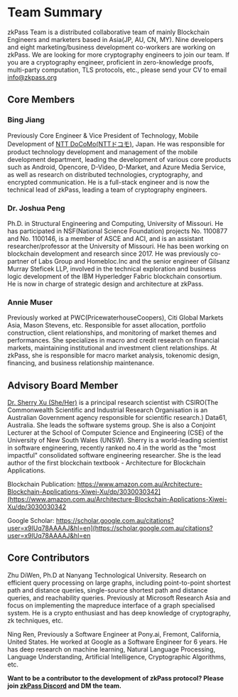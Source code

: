# Team Summary
zkPass Team is a distributed collaborative team of mainly Blockchain Engineers and marketers based in Asia(JP, AU, CN, MY). Nine developers and eight marketing/business development co-workers are working on zkPass. We are looking for more cryptography engineers to join our team. If you are a cryptography engineer, proficient in zero-knowledge proofs, multi-party computation, TLS protocols, etc., please send your CV to email info@zkpass.org
## Core Members
### Bing Jiang
Previously Core Engineer & Vice President of Technology, Mobile Development of [NTT DoCoMo(NTTドコモ)](https://www.docomo.ne.jp/), Japan. He was responsible for product technology development and management of the mobile development department, leading the development of various core products such as Android, Opencore, D-Video, D-Market, and Azure Media Service, as well as research on distributed technologies, cryptography, and encrypted communication. He is a full-stack engineer and is now the technical lead of zkPass, leading a team of cryptography engineers.

### Dr. Joshua Peng
Ph.D. in Structural Engineering and Computing, University of Missouri. He has participated in NSF(National Science Foundation) projects No. 1100877 and No. 1100146, is a member of ASCE and ACI, and is an assistant researcher/professor at the University of Missouri. He has been working on blockchain development and research since 2017. He was previously co-partner of Labs Group and Homebloc.Inc and the senior engineer of Gilsanz Murray Steficek LLP, involved in the technical exploration and business logic development of the IBM Hyperledger Fabric blockchain consortium. He is now in charge of strategic design and architecture at zkPass.

### Annie Muser 
Previously worked at PWC(PricewaterhouseCoopers), Citi Global Markets Asia, Mason Stevens, etc. Responsible for asset allocation, portfolio construction, client relationships, and monitoring of market themes and performances. She specializes in macro and credit research on financial markets, maintaining institutional and investment client relationships. At zkPass, she is responsible for macro market analysis, tokenomic design, financing, and business relationship maintenance.
## Advisory Board Member
[Dr. Sherry Xu (She/Her)](https://people.csiro.au/X/S/Xiwei-Xu) is a principal research scientist with CSIRO(The Commonwealth Scientific and Industrial Research Organisation is an Australian Government agency responsible for scientific research.) Data61, Australia. She leads the software systems group. She is also a Conjoint Lecturer at the School of Computer Science and Engineering (CSE) of the University of New South Wales (UNSW). Sherry is a world-leading scientist in software engineering, recently ranked no.4 in the world as the "most impactful" consolidated software engineering researcher. She is the lead author of the first blockchain textbook - Architecture for Blockchain Applications.

Blockchain Publication:
https://www.amazon.com.au/Architecture-Blockchain-Applications-Xiwei-Xu/dp/3030030342](https://www.amazon.com.au/Architecture-Blockchain-Applications-Xiwei-Xu/dp/3030030342

Google Scholar:
https://scholar.google.com.au/citations?user=x9IUq78AAAAJ&hl=en](https://scholar.google.com.au/citations?user=x9IUq78AAAAJ&hl=en

## Core Contributors
Zhu DiWen, Ph.D at Nanyang Technological University. Research on efficient query processing on large graphs, including point-to-point shortest path and distance queries, single-source shortest path and distance queries, and reachability queries. Previously at Microsoft Research Asia and focus on implementing the mapreduce interface of a graph specialised system. He is a crypto enthusiast and has deep knowledge of cryptography, zk techniques, etc.

Ning Ren, Previously a Software Engineer at Pony.ai, Fremont, California, United States. He worked at Google as a Software Engineer for 6 years. He has deep research on machine learning, Natural Language Processing, Language Understanding, Artificial Intelligence, Cryptographic Algorithms, etc.

**Want to be a contributor to the development of zkPass protocol? Please join [zkPass Discord](https://discord.gg/zkpass) and DM the team.**
